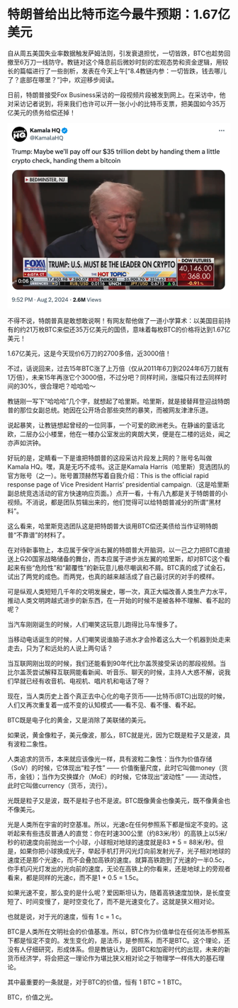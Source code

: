 # 特朗普给出比特币迄今最牛预期：1.67亿美元

自从周五美国失业率数据触发萨姆法则，引发衰退担忧，一切皆跌，BTC也趁势回撤至6万刀一线防守。教链对这个降息前后微妙时刻的宏观态势和资金逻辑，用较长的篇幅进行了一些剖析，发表在今天上午[“8.4教链内参：一切皆跌，钱去哪儿了？底部在哪里？”]中，欢迎移步阅读。

日前，特朗普接受Fox Business采访的一段视频片段被发到网上。在采访中，他对采访记者说到，将来我们也许可以开一张小小的比特币支票，把美国如今35万亿美元的债务给偿还掉！

![](2024-08-04-A01.png)

不得不说，特朗普真是敢想敢说啊！有网友帮他做了一道小学算术：以美国目前持有的约21万枚BTC来偿还35万亿美元的国债，意味着每枚BTC的价格将达到1.67亿美元！

1.67亿美元，这是今天现价6万刀的2700多倍，近3000倍！

不过，话说回来，过去15年BTC涨了上万倍（仅从2011年6刀到2024年6万刀就有1万倍），未来15年再涨它个3000倍，不过分吧？同样时间，涨幅只有过去同样时间的30%，很合理吧？哈哈哈～

教链刚一写下“哈哈哈”几个字，就想起了哈里斯。哈里斯，就是接替拜登迎战特朗普的那位女副总统。她因在公开场合那些突然的暴笑，而被网友津津乐道。

说起暴笑，让教链想起曾经的一位同事，一个可爱的欧洲老头。在静谧的童话北欧，二层办公小楼里，他在一楼办公室发出的爽朗大笑，便是在二楼的远处，闻之亦声如洪钟。

好玩的是，定睛看一下是谁把特朗普的这段采访片段发上网的？账号名叫做Kamala HQ。嘿，真是无巧不成书。这正是Kamala Harris（哈里斯）竞选团队的官方账号（之一）。账号置顶赫然写着自我介绍：This is the official rapid response page of Vice President Harris’ presidential campaign.（这是哈里斯副总统竞选活动的官方快速响应页面。）点开一看，十有八九都是关于特朗普的小视频。不消说，都是团队剪辑出来的，他们觉得可以给特朗普减分的所谓“黑材料”。

这么看来，哈里斯竞选团队这是把特朗普大谈用BTC偿还美债给当作证明特朗普“不靠谱”的材料了。

在对待新事物上，本应属于保守派右翼的特朗普大开脑洞，以一己之力把BTC直接送上G20国家战略储备的舞台，而本应属于进步派左翼的哈里斯，却对BTC这个看起来有些“危险性”和“颠覆性”的新玩意儿极尽嘲讽和不屑。BTC真的成了试金石，试出了两党的成色。而两党，也真的越来越活成了自己最讨厌的对手的模样。

可是纵观人类短短几千年的文明发展史，哪一次，真正大幅改善人类生产力水平，推动人类文明跨越式进步的新东西，在一开始的时候不是被各种不理解、看不起的呢？

当汽车刚刚诞生的时候，人们嘲笑这玩意儿跑得比马车慢多了。

当移动电话诞生的时候，人们嘲笑说谁脑子进水才会拎着这么大一个机器到处走来走去，只为了和远处的人说上两句话？

当互联网刚出现的时候，我们还能看到90年代比尔盖茨接受采访的那段视频。当比尔盖茨尝试解释互联网能看新闻、听音乐、聊天的时候，主持人大惑不解，说我们早就已经有收音机、电视机、唱片机和电话了呀？

现在，当人类历史上首个真正去中心化的电子货币——比特币(BTC)出现的时候，人们又再次重复着一成不变的认知模式——看不见、看不懂、看不起。

BTC既是电子化的黄金，又是消除了美联储的美元。

如果说，黄金像粒子，美元像波，那么，BTC就是光，因为它既是粒子又是波，具有波粒二象性。

人类追求的货币，本来就应该像光一样，具有波粒二象性：当作为价值存储（SoV）的时候，它体现出“粒子性” —— 价值衡量尺度，此时它叫做money（货币，金钱）；当作为交换媒介（MoE）的时候，它体现出“波动性” —— 流动性，此时它叫做currency（货币，流行）。

光既是粒子又是波，既不是粒子也不是波。BTC既像黄金也像美元，既不像黄金也不像美元。

光是人类所在宇宙的时空基准。所以，光速c在任何参照系下都是恒定不变的。这听起来有些违反普通人的直觉：你在时速300公里（约83米/秒）的高铁上以5米/秒的初速度向前抛出一个小球，小球相对地球的速度就是83 + 5 = 88米/秒。但是，如果你把小球换成光子，举起手机打开闪光灯向前发射光子，光子相对地球的速度还是那个光速c，而不会叠加高铁的速度。就算高铁跑到了光速的一半0.5c，你手机闪光灯发出的光向前的速度，无论在高铁上的你看来，还是地球上的旁观者看来，都是同样的光速c，而不是1 + 0.5 = 1.5c。

如果光速不变，那么变的是什么呢？爱因斯坦认为，随着高铁速度加快，是长度变短了、时间变慢了，是时空变化了，而不是光速变化了。这就是狭义相对论。

也就是说，对于光的速度，恒有 1 c = 1 c。

BTC是人类所在文明社会的价值基准。所以，BTC作为价值单位在任何法币参照系下都是恒定不变的。发生变化的，是法币，是参照系，而不是BTC。这个理论，还没有人仔细研究，形成体系。但是教链认为，因BTC和加密时代的出现，未来的新货币经济学，将会把这一理论作为堪比狭义相对论之于物理学一样伟大的基石理论。

其中最重要的一条就是，对于BTC的价值，恒有 1 BTC = 1 BTC。

BTC，价值之光。
